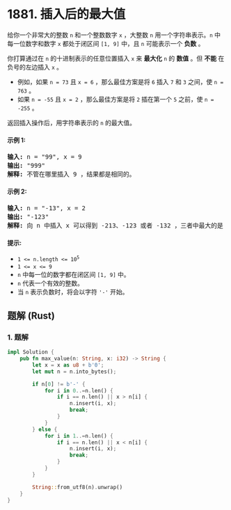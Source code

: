 # 1881. 插入后的最大值
给你一个非常大的整数 `n` 和一个整数数字 `x` ，大整数 `n` 用一个字符串表示。`n` 中每一位数字和数字 `x` 都处于闭区间 `[1, 9]` 中，且 `n` 可能表示一个 **负数** 。

你打算通过在 `n` 的十进制表示的任意位置插入 `x` 来 **最大化** `n` 的 **数值** 。但 **不能** 在负号的左边插入 `x` 。

* 例如，如果 `n = 73` 且 `x = 6` ，那么最佳方案是将 `6` 插入 `7` 和 `3` 之间，使 `n = 763` 。
* 如果 `n = -55` 且 `x = 2` ，那么最佳方案是将 `2` 插在第一个 `5` 之前，使 `n = -255` 。

返回插入操作后，用字符串表示的 `n` 的最大值。

#### 示例 1:
<pre>
<strong>输入:</strong> n = "99", x = 9
<strong>输出:</strong> "999"
<strong>解释:</strong> 不管在哪里插入 9 ，结果都是相同的。
</pre>

#### 示例 2:
<pre>
<strong>输入:</strong> n = "-13", x = 2
<strong>输出:</strong> "-123"
<strong>解释:</strong> 向 n 中插入 x 可以得到 -213、-123 或者 -132 ，三者中最大的是 -123 。
</pre>

#### 提示:
* <code>1 <= n.length <= 10<sup>5</sup></code>
* `1 <= x <= 9`
* `n` 中每一位的数字都在闭区间 `[1, 9]` 中。
* `n` 代表一个有效的整数。
* 当 `n` 表示负数时，将会以字符 `'-'` 开始。

## 题解 (Rust)

### 1. 题解
```Rust
impl Solution {
    pub fn max_value(n: String, x: i32) -> String {
        let x = x as u8 + b'0';
        let mut n = n.into_bytes();

        if n[0] != b'-' {
            for i in 0..=n.len() {
                if i == n.len() || x > n[i] {
                    n.insert(i, x);
                    break;
                }
            }
        } else {
            for i in 1..=n.len() {
                if i == n.len() || x < n[i] {
                    n.insert(i, x);
                    break;
                }
            }
        }

        String::from_utf8(n).unwrap()
    }
}
```
